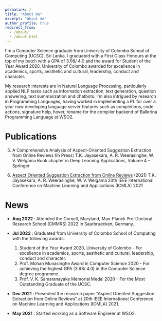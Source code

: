 ```yaml
---
permalink: /
title: "About me"
excerpt: "About me"
author_profile: true
redirect_from: 
  - /about/
  - /about.html
---
```


I'm a Computer Science graduate from University of Colombo School of Computing (UCSC), Sri Lanka. I graduated with a First Class Honours at the top of my batch with a GPA of 3.98/ 4.0 and the award for Student of the Year Award 2020, University of Colombo awarded for excellence in academics, sports, aesthetic and cultural, leadership, conduct and character.

My research interests are in Natural Language Processing, particularly applied NLP tasks such as information extraction, text generation, question answering, text summarization and chatbots. I'm also intrigued by research in Programming Languages, having worked in implementing a PL for over a year now developing language server features such as completions, code actions, signature help, hover, rename for the compiler backend of Ballerina Programming Language at WSO2.

Publications
======
5. A Comprehensive Analysis of Aspect-Oriented Suggestion Extraction from Online Reviews (In Press)
   T.K. Jayasekara, A. R. Weerasinghe, W. V. Welgama
   Book chapter in Deep Learning Applications, Volume 4 - Springer

6. [Aspect Oriented Suggestion Extraction from Online Reviews](https://ieeexplore.ieee.org/document/9680099) (2021)
   T.K. Jayasekara, A. R. Weerasinghe, W. V. Welgama
   20th IEEE International Conference on Machine Learning and Applications (ICMLA) 2021

News
======
* **Aug 2022** : Attended the Cornell, Maryland, Max-Planck Pre-Doctoral Research School (CMMRS) 2022 in Saarbruecken, Germany.
* **Jul 2022** : Graduated from University of Colombo School of Computing with the following awards.
  1. Student of the Year Award 2020, University of Colombo - For excellence in academics, sports, aesthetic and cultural, leadership, conduct and character.
  2. Prof. Mohan Munasinghe Award in Computer Science 2020 - For achieving the highest GPA (3.98/ 4.0) in the Computer Science degree programme.
  3. Prof. V. K. Samaranayake Memorial Medal 2020 - For the Most Outstanding Graduate of the UCSC.

* **Dec 2021** : Presented the research paper "Aspect Oriented Suggestion Extraction from Online Reviews" at 20th IEEE International Conference on Machine Learning and Applications (ICMLA) 2021.
* **May 2021** : Started working as a Software Engineer at WSO2.
